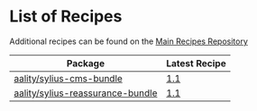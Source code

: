 # List of Recipes

Additional recipes can be found on the [Main Recipes Repository](https://github.com/symfony/recipes/blob/flex/main/RECIPES.md)

| Package | Latest Recipe |
| --- | --- |
| [aality/sylius-cms-bundle](https://packagist.org/packages/aality/sylius-cms-bundle) | [1.1](aality/sylius-cms-bundle/1.1) |
| [aality/sylius-reassurance-bundle](https://packagist.org/packages/aality/sylius-reassurance-bundle) | [1.1](aality/sylius-reassurance-bundle/1.1) |